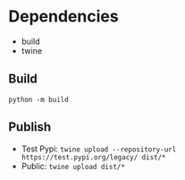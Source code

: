 # Dependencies

- build
- twine

## Build

`python -m build`

## Publish

- Test Pypi: `twine upload --repository-url https://test.pypi.org/legacy/ dist/*`
- Public: `twine upload dist/*`
